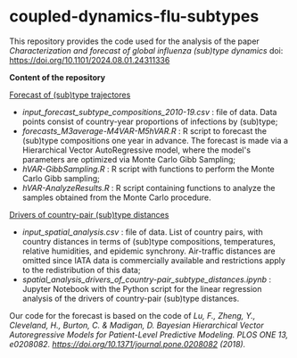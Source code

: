 # coupled-dynamics-flu-subtypes
This repository provides the code used for the analysis of the paper _Characterization and forecast of global influenza (sub)type dynamics_ doi: https://doi.org/10.1101/2024.08.01.24311336


**Content of the repository**

<ins> Forecast of (sub)type trajectores </ins>
- _input_forecast_subtype_compositions_2010-19.csv_ : file of data. Data points consist of country-year proportions of infections by (sub)type;
- _forecasts_M3average-M4VAR-M5hVAR.R_ : R script to forecast the (sub)type compositions one year in advance. The forecast is made via a Hierarchical Vector AutoRegressive model, where the model's parameters are optimized via Monte Carlo Gibb Sampling;
- _hVAR-GibbSampling.R_ : R script with functions to perform the Monte Carlo Gibb sampling;
- _hVAR-AnalyzeResults.R_ : R script containing functions to analyze the samples obtained from the Monte Carlo procedure.

<ins> Drivers of country-pair (sub)type distances </ins>
- _input_spatial_analysis.csv_ : file of data. List of country pairs, with country distances in terms of (sub)type compositions, temperatures, relative humidities, and epidemic synchrony. Air-traffic distances are omitted since IATA data is commercially available and restrictions apply to the redistribution of this data;
- _spatial_analysis_drivers_of_country-pair_subtype_distances.ipynb_ : Jupyter Notebook with the Python script for the linear regression analysis of the drivers of country-pair (sub)type distances.

Our code for the forecast is based on the code of _Lu, F., Zheng, Y., Cleveland, H., Burton, C. & Madigan, D. Bayesian Hierarchical
Vector Autoregressive Models for Patient-Level Predictive Modeling. PLOS ONE 13, e0208082. https://doi.org/10.1371/journal.pone.0208082 (2018)._
